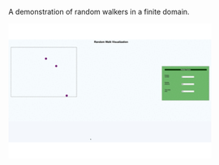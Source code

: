 A demonstration of random walkers in a finite domain. 

<img src="https://github.com/mehmaniayaz/random-walk-visual/blob/master/demo.gif" width="400" />

